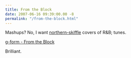 ```yaml
---
title: From the Block
date: 2007-06-16 09:39:00.00 -8
permalink: "/from-the-block.html"
---
```

Mashups? No, I want [northern-skiffle](http://en.wikipedia.org/wiki/Skiffle) covers of R&B; tunes.

[g-form - From the Block](/files/02%20g-form%20_%20from%20the%20block.mp3)

Brilliant.
